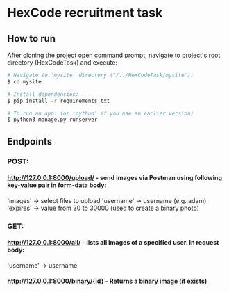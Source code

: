 # HexCode recruitment task

## How to run

After cloning the project open command prompt, navigate to project's root directory (HexCodeTask) and execute:

```bash
# Navigate to 'mysite' directory ("/../HexCodeTask/mysite"):
$ cd mysite

# Install dependencies:
$ pip install -r requirements.txt

# To run an app: (or 'python' if you use an earlier version)
$ python3 manage.py runserver 

```

## Endpoints

### POST:

#### http://127.0.0.1:8000/upload/ - send images via Postman using following key-value pair in form-data body:

'images' -> select files to upload
'username' -> username (e.g. adam)
'expires' -> value from 30 to 30000 (used to create a binary photo)


### GET:

#### http://127.0.0.1:8000/all/ - lists all images of a specified user. In request body:

'username' -> username

#### http://127.0.0.1:8000/binary/{id} - Returns a binary image (if exists)









